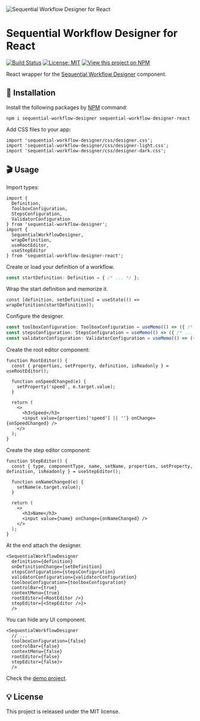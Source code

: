 ![Sequential Workflow Designer for React](https://raw.githubusercontent.com/nocode-js/sequential-workflow-designer/main/.github/cover.png)

# Sequential Workflow Designer for React

[![Build Status](https://img.shields.io/endpoint.svg?url=https%3A%2F%2Factions-badge.atrox.dev%2Fb4rtaz%2Fsequential-workflow-designer%2Fbadge%3Fref%3Dmain&style=flat-square)](https://actions-badge.atrox.dev/b4rtaz/sequential-workflow-designer/goto?ref=main) [![License: MIT](https://img.shields.io/badge/license-MIT-green?style=flat-square)](/LICENSE) [![View this project on NPM](https://img.shields.io/npm/v/sequential-workflow-designer-react.svg?style=flat-square)](https://npmjs.org/package/sequential-workflow-designer-react)

React wrapper for the [Sequential Workflow Designer](https://github.com/Devansh-Kushwah/sequential-workflow-designer-main) component.

## 🚀 Installation

Install the following packages by [NPM](https://www.npmjs.com/) command:

`npm i sequential-workflow-designer sequential-workflow-designer-react`

Add CSS files to your app:

```tsx
import 'sequential-workflow-designer/css/designer.css';
import 'sequential-workflow-designer/css/designer-light.css';
import 'sequential-workflow-designer/css/designer-dark.css';
```

## 🎬 Usage

Import types:

```tsx
import {
  Definition,
  ToolboxConfiguration,
  StepsConfiguration,
  ValidatorConfiguration
} from 'sequential-workflow-designer';
import {
  SequentialWorkflowDesigner,
  wrapDefinition,
  useRootEditor,
  useStepEditor
} from 'sequential-workflow-designer-react';
```

Create or load your definition of a workflow.

```ts
const startDefinition: Definition = { /* ... */ };
```

Wrap the start definition and memorize it.

```tsx
const [definition, setDefinition] = useState(() => wrapDefinition(startDefinition));
```

Configure the designer.

```ts
const toolboxConfiguration: ToolboxConfiguration = useMemo(() => ({ /* ... */ }), []);
const stepsConfiguration: StepsConfiguration = useMemo(() => ({ /* ... */ }), []);
const validatorConfiguration: ValidatorConfiguration = useMemo(() => ({ /* ... */ }), []);
```

Create the root editor component:

```tsx
function RootEditor() {
  const { properties, setProperty, definition, isReadonly } = useRootEditor();

  function onSpeedChanged(e) {
    setProperty('speed', e.target.value);
  }

  return (
    <>
      <h3>Speed</h3>
      <input value={properties['speed'] || ''} onChange={onSpeedChanged} />
    </>
  );
}
```

Create the step editor component:

```tsx
function StepEditor() {
  const { type, componentType, name, setName, properties, setProperty, definition, isReadonly } = useStepEditor();

  function onNameChanged(e) {
    setName(e.target.value);
  }

  return (
    <>
      <h3>Name</h3>
      <input value={name} onChange={onNameChanged} />
    </>
  );
}
```

At the end attach the designer.

```tsx
<SequentialWorkflowDesigner
  definition={definition}
  onDefinitionChange={setDefinition}
  stepsConfiguration={stepsConfiguration}
  validatorConfiguration={validatorConfiguration}
  toolboxConfiguration={toolboxConfiguration}
  controlBar={true}
  contextMenu={true}
  rootEditor={<RootEditor />}
  stepEditor={<StepEditor />}>
  />
```

You can hide any UI component.

```tsx
<SequentialWorkflowDesigner
  // ...
  toolboxConfiguration={false}
  controlBar={false}
  contextMenu={false}
  rootEditor={false}
  stepEditor={false}>
  />
```

Check the [demo project](https://github.com/Devansh-Kushwah/sequential-workflow-designer-main/tree/main/demos/react-app).

## 💡 License

This project is released under the MIT license.
